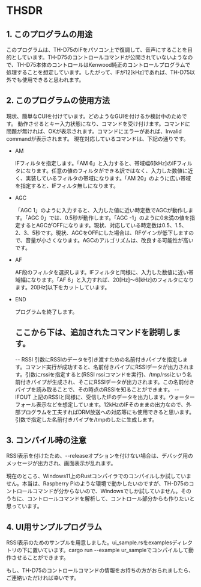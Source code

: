 # THSDR
## 1. このプログラムの用途
このプログラムは、TH-D75のIFをパソコン上で復調して、音声にすることを目的としています。TH-D75のコントロールコマンドが公開されていないようなので、TH-D75本体のコントロールはKenwood純正のコントロールプログラムで処理することを想定しています。したがって、IFが12[kHz]であれば、TH-D75以外でも使用できると思われます。
## 2. このプログラムの使用方法
現状、簡単なCUIを付けています。どのようなGUIを付けるか検討中のためです。
動作させるとキー入力状態になり、コマンドを受け付けます。コマンドに問題が無ければ、OKが表示されます。コマンドにエラーがあれば、Invalid commandが表示されます。
現在対応しているコマンドは、下記の通りです。
- AM

  IFフィルタを指定します。「AM 6」と入力すると、帯域幅6[kHz]のIFフィルタになります。任意の値のフィルタができる訳ではなく、入力した数値に近く、実装しているフィルタの帯域になります。「AM 20」のように広い帯域を指定すると、IFフィルタ無しになります。
- AGC
  
  「AGC 1」のように入力すると、入力した値に近い時定数でAGCが動作します。「AGC 0」では、0.5秒が動作します。「AGC -1」のように0未満の値を指定するとAGCがOFFになります。現状、対応している時定数は0.5、1.5、2、3、5秒です。現状、AGCをOFFにした場合は、RFゲインが低下しますので、音量が小さくなります。AGCのアルゴリズムは、改良する可能性が高いです。
- AF
  
  AF段のフィルタを選択します。IFフィルタと同様に、入力した数値に近い帯域幅になります。「AF 6」と入力すれば、20[Hz]～6[kHz]のフィルタになります。20[Hz]以下をカットしています。
- END
  
  プログラムを終了します。
  ## ここから下は、追加されたコマンドを説明します。
  -- RSSI
  引数にRSSIのデータを引き渡すための名前付きパイプを指定します。コマンド実行が成功すると、名前付きパイプにRSSIデータが出力されます。引数にrssiを指定すると(RSSI rssiコマンドを実行)、/tmp/rssiという名前付きパイプが生成され、そこにRSSIデータが出力されます。この名前付きパイプを読み取ることで、その時点のRSSIを知ることができます。
  -- IFOUT
  上記のRSSIと同様に、受信したIFのデータを出力します。ウォーターフォール表示などを想定しています。12kHzのIFそのままの出力なので、外部プログラムを工夫すればDRM放送への対応等にも使用できると思います。引数で指定した名前付きパイプを/tmpのしたに生成します。
## 3. コンパイル時の注意
RSSI表示を付けたため、--releaseオプションを付けない場合は、デバッグ用のメッセージが出力され、画面表示が乱れます。

現在のところ、Windows11上のRustコンパイラでのコンパイルしか試していません。本当は、Raspberry Piのような環境で動かしたいのですが、TH-D75のコントロールコマンドが分からないので、Windowsでしか試していません。そのうちに、コントロールコマンドを解析して、コントロール部分からも作りたいと思っています。
## 4. UI用サンプルプログラム
RSSI表示のためのサンプルを用意しました。ui_sample.rsをexamplesディレクトリの下に置いています。cargo run --example ur_sampleでコンパイルして動作させることができます。

もし、TH-D75のコントロールコマンドの情報をお持ちの方がおられましたら、ご連絡いただければ幸いです。

